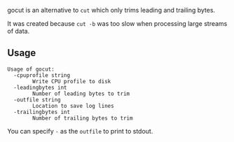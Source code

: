 gocut is an alternative to `cut` which only trims leading and trailing bytes.

It was created because `cut -b` was too slow when processing large streams of
data.

Usage
-----

```
Usage of gocut:
  -cpuprofile string
        Write CPU profile to disk
  -leadingbytes int
        Number of leading bytes to trim
  -outfile string
        Location to save log lines
  -trailingbytes int
        Number of trailing bytes to trim
```

You can specify `-` as the `outfile` to print to stdout.
